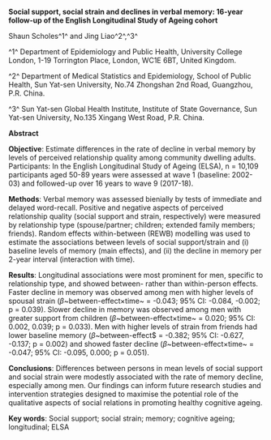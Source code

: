 **Social support, social strain and declines in verbal memory: 16-year follow-up of the English Longitudinal Study of Ageing cohort** 

Shaun Scholes^1^ and Jing Liao^2^,^3^

^1^ Department of Epidemiology and Public Health, University College London, 1-19 Torrington Place, London, WC1E 6BT, United Kingdom.

^2^ Department of Medical Statistics and Epidemiology, School of Public Health, Sun Yat-sen University, No.74 Zhongshan 2nd Road, Guangzhou, P.R. China. 

^3^ Sun Yat-sen Global Health Institute, Institute of State Governance, Sun Yat-sen University, No.135 Xingang West Road, P.R. China.

**Abstract**

**Objective**: Estimate differences in the rate of decline in verbal memory by levels of perceived relationship quality among community dwelling adults.
Participants: In the English Longitudinal Study of Ageing (ELSA), n = 10,109 participants aged 50-89 years were assessed at wave 1 (baseline: 2002-03) and followed-up over 16 years to wave 9 (2017-18). 

**Methods**: Verbal memory was assessed bienially by tests of immediate and delayed word-recall. Positive and negative aspects of perceived relationship quality (social support and strain, respectively) were measured by relationship type (spouse/partner; children; extended family members; friends). Random effects within-between (REWB) modelling was used to estimate the associations between levels of social support/strain and (i) baseline levels of memory (main effects), and (ii) the decline in memory per 2-year interval (interaction with time).

**Results**: Longitudinal associations were most prominent for men, specific to relationship type, and showed between- rather than within-person effects. Faster decline in memory was observed among men with higher levels of spousal strain ($\beta$~between-effect$\times$time~ = -0.043; 95% CI: -0.084, -0.002; p = 0.039).
Slower decline in memory was observed among men with greater support from children ($\beta$~between-effect$\times$time~ = 0.020; 95% CI: 0.002, 0.039; p = 0.033). Men with higher levels of strain from friends had lower baseline memory ($\beta$~between-effect$ = -0.382; 95% CI: -0.627, -0.137; p = 0.002) and showed faster decline ($\beta$~between-effect$\times$time~ = -0.047; 95% CI: -0.095, 0.000; p = 0.051). 

**Conclusions**: Differences between persons in mean levels of social support and social strain were modestly associated with the rate of memory decline, especially among men. Our findings can inform future research studies and intervention strategies designed to maximise the potential role of the qualitative aspects of social relations in promoting healthy cognitive ageing.

**Key words**: Social support; social strain; memory; cognitive ageing; longitudinal; ELSA
